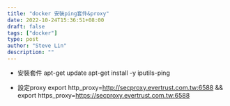 ```yaml
---
title: "docker 安裝ping套件&proxy"
date: 2022-10-24T15:36:51+08:00
draft: false
tags: ["docker"]
type: post
author: "Steve Lin"
description: ""
---
```


- 安裝套件
apt-get update
apt-get install -y iputils-ping

- 設定proxy
export http_proxy=http://secproxy.evertrust.com.tw:6588 &&
export https_proxy=https://secproxy.evertrust.com.tw:6588